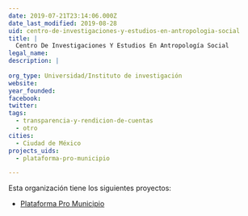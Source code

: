 ```yaml
---
date: 2019-07-21T23:14:06.000Z
date_last_modified: 2019-08-28
uid: centro-de-investigaciones-y-estudios-en-antropologia-social
title: |
  Centro De Investigaciones Y Estudios En Antropología Social
legal_name: 
description: |
  
org_type: Universidad/Instituto de investigación
website: 
year_founded: 
facebook: 
twitter: 
tags:
  - transparencia-y-rendicion-de-cuentas
  - otro
cities: 
  - Ciudad de México
projects_uids:
  - plataforma-pro-municipio

---
```


Esta organización tiene los siguientes proyectos:

- [Plataforma Pro Municipio](/proyectos/plataforma-pro-municipio)
